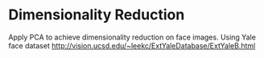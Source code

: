 # Dimensionality Reduction

Apply PCA to achieve dimensionality reduction on face images.
Using Yale face dataset http://vision.ucsd.edu/~leekc/ExtYaleDatabase/ExtYaleB.html
